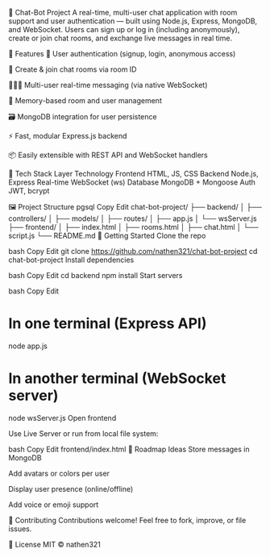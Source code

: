 🤖 Chat-Bot Project
A real-time, multi-user chat application with room support and user authentication — built using Node.js, Express, MongoDB, and WebSocket. Users can sign up or log in (including anonymously), create or join chat rooms, and exchange live messages in real time.

🚀 Features
🔐 User authentication (signup, login, anonymous access)

💬 Create & join chat rooms via room ID

🧑‍🤝‍🧑 Multi-user real-time messaging (via native WebSocket)

🧠 Memory-based room and user management

🗃️ MongoDB integration for user persistence

⚡ Fast, modular Express.js backend

📦 Easily extensible with REST API and WebSocket handlers

🧪 Tech Stack
Layer	Technology
Frontend	HTML, JS, CSS
Backend	Node.js, Express
Real-time	WebSocket (ws)
Database	MongoDB + Mongoose
Auth	JWT, bcrypt

🖼️ Project Structure
pgsql
Copy
Edit
chat-bot-project/
├── backend/
│   ├── controllers/
│   ├── models/
│   ├── routes/
│   ├── app.js
│   └── wsServer.js
├── frontend/
│   ├── index.html
│   ├── rooms.html
│   ├── chat.html
│   └── script.js
└── README.md
🔧 Getting Started
Clone the repo

bash
Copy
Edit
git clone https://github.com/nathen321/chat-bot-project
cd chat-bot-project
Install dependencies

bash
Copy
Edit
cd backend
npm install
Start servers

bash
Copy
Edit
# In one terminal (Express API)
node app.js

# In another terminal (WebSocket server)
node wsServer.js
Open frontend

Use Live Server or run from local file system:

bash
Copy
Edit
frontend/index.html
📌 Roadmap Ideas
 Store messages in MongoDB

 Add avatars or colors per user

 Display user presence (online/offline)

 Add voice or emoji support

🤝 Contributing
Contributions welcome! Feel free to fork, improve, or file issues.

📄 License
MIT © nathen321